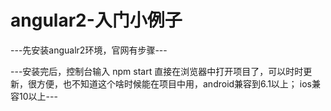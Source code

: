 # angular2-入门小例子
---先安装angualr2环境，官网有步骤---

---安装完后，控制台输入 npm start 直接在浏览器中打开项目了，可以时时更新，很方便，也不知道这个啥时候能在项目中用，android兼容到6.1以上； ios兼容10以上---
